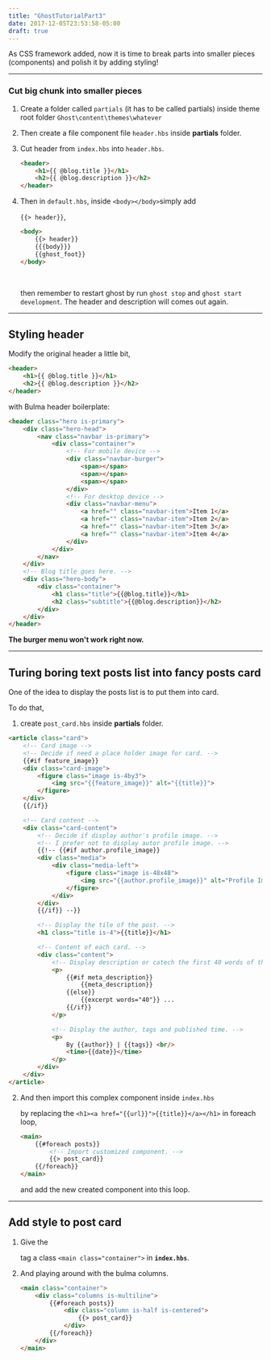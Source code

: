 ```yaml
---
title: "GhostTutorialPart3"
date: 2017-12-05T23:53:58-05:00
draft: true
---
```


As CSS framework added, now it is time to break parts into smaller pieces (components) and polish it by adding styling!

---

### Cut big chunk into smaller pieces

1. Create a folder called `partials` (it has to be called partials) inside theme root folder `Ghost\content\themes\whatever`

2. Then create a file component file `header.hbs` inside **partials** folder.

3. Cut header from `index.hbs` into `header.hbs`.

   ```html
   <header>
       <h1>{{ @blog.title }}</h1>
       <h2>{{ @blog.description }}</h2>
   </header>
   ```

4. Then in `default.hbs`, inside `<body></body>`simply add

   `{{> header}}`, 

   ```html
   <body>
       {{> header}}
       {{{body}}}
       {{ghost_foot}}
   </body>
   ```

   ​

   then remember to restart ghost by run `ghost stop` and `ghost start development`. The header and description will comes out again.

---

## Styling header

Modify the original header a little bit,

```html
<header>
    <h1>{{ @blog.title }}</h1>
    <h2>{{ @blog.description }}</h2>
</header>
```

with Bulma header boilerplate: 

```html
<header class="hero is-primary">
    <div class="hero-head">
        <nav class="navbar is-primary">
            <div class="container">
                <!-- For mobile device -->
                <div class="navbar-burger">
                    <span></span>
                    <span></span>
                    <span></span>
                </div>
                <!-- For desktop device -->
                <div class="navbar-menu">
                    <a href="" class="navbar-item">Item 1</a>
                    <a href="" class="navbar-item">Item 2</a>
                    <a href="" class="navbar-item">Item 3</a>
                    <a href="" class="navbar-item">Item 4</a>
                </div>
            </div>
        </nav>
    </div>
    <!-- Blog title goes here. -->
    <div class="hero-body">
        <div class="container">
            <h1 class="title">{{@blog.title}}</h1>
            <h2 class="subtitle">{{@blog.description}}</h2>
        </div>
    </div>
</header>
```

**The burger menu won't work right now.**

---

## Turing boring text posts list into fancy posts card

One of the idea to display the posts list is to put them into card.

To do that, 

1. create `post_card.hbs` inside **partials** folder.

```html
<article class="card">
    <!-- Card image -->
    <!-- Decide if need a place holder image for card. -->
    {{#if feature_image}}
    <div class="card-image">
        <figure class="image is-4by3">
            <img src="{{feature_image}}" alt="{{title}}">
        </figure>
    </div>
    {{/if}}

    <!-- Card content -->
    <div class="card-content">
        <!-- Decide if display author's profile image. -->
        <!-- I prefer not to display autor profile image. -->
        {{!-- {{#if author.profile_image}}
        <div class="media">
            <div class="media-left">
                <figure class="image is-48x48">
                    <img src="{{author.profile_image}}" alt="Profile Image">
                </figure>
            </div>
        </div>
        {{/if}} --}}

        <!-- Display the tile of the post. -->
        <h1 class="title is-4">{{title}}</h1>

        <!-- Content of each card. -->
        <div class="content">
            <!-- Display description or catech the first 40 words of the post. -->
            <p>
                {{#if meta_description}}
                    {{meta_description}}
                {{else}}
                    {{excerpt words="40"}} ...
                {{/if}}
            </p>

            <!-- Display the author, tags and published time. -->
            <p>
                By {{author}} | {{tags}} <br/>
                <time>{{date}}</time>
            </p>
        </div>
    </div>
</article>
```

2. And then import this complex component inside `index.hbs`

   by replacing the `<h1><a href="{{url}}">{{title}}</a></h1>` in foreach loop,

   ```html
   <main>
       {{#foreach posts}}
           <!-- Import customized component. -->
           {{> post_card}}
       {{/foreach}}
   </main>
   ```

   and add the new created component into this loop.

---

## Add style to post card

1. Give the <main> tag a class `<main class="container">` in **`index.hbs`**.

2. And playing around with the bulma columns.

   ```html
   <main class="container">
       <div class="columns is-multiline">
           {{#foreach posts}}
               <div class="column is-half is-centered">
                   {{> post_card}}
               </div>    
           {{/foreach}}
       </div>
   </main>
   ```

   ​